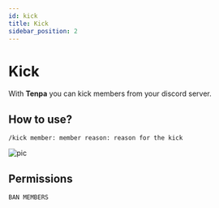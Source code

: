 ```yaml
---
id: kick
title: Kick
sidebar_position: 2
---
```


# Kick
With **Tenpa** you can kick members from your discord server.

## How to use?
`/kick member: member reason: reason for the kick`

![pic](/img/moderation_kick.gif)

## Permissions
`BAN MEMBERS`